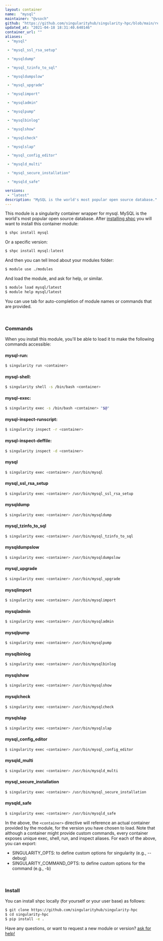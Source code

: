 ```yaml
---
layout: container
name:  "mysql"
maintainer: "@vsoch"
github: "https://github.com/singularityhub/singularity-hpc/blob/main/registry/mysql/container.yaml"
updated_at: "2021-04-18 18:31:40.640146"
container_url: ""
aliases:
 - "mysql"

 - "mysql_ssl_rsa_setup"

 - "mysqldump"

 - "mysql_tzinfo_to_sql"

 - "mysqldumpslow"

 - "mysql_upgrade"

 - "mysqlimport"

 - "mysqladmin"

 - "mysqlpump"

 - "mysqlbinlog"

 - "mysqlshow"

 - "mysqlcheck"

 - "mysqlslap"

 - "mysql_config_editor"

 - "mysqld_multi"

 - "mysql_secure_installation"

 - "mysqld_safe"

versions:
 - "latest"
description: "MySQL is the world's most popular open source database."
---
```


This module is a singularity container wrapper for mysql.
MySQL is the world's most popular open source database.
After [installing shpc](#install) you will want to install this container module:

```bash
$ shpc install mysql
```

Or a specific version:

```bash
$ shpc install mysql:latest
```

And then you can tell lmod about your modules folder:

```bash
$ module use ./modules
```

And load the module, and ask for help, or similar.

```bash
$ module load mysql/latest
$ module help mysql/latest
```

You can use tab for auto-completion of module names or commands that are provided.

<br>

### Commands

When you install this module, you'll be able to load it to make the following commands accessible:

#### mysql-run:

```bash
$ singularity run <container>
```

#### mysql-shell:

```bash
$ singularity shell -s /bin/bash <container>
```

#### mysql-exec:

```bash
$ singularity exec -s /bin/bash <container> "$@"
```

#### mysql-inspect-runscript:

```bash
$ singularity inspect -r <container>
```

#### mysql-inspect-deffile:

```bash
$ singularity inspect -d <container>
```


#### mysql
       
```bash
$ singularity exec <container> /usr/bin/mysql
```


#### mysql_ssl_rsa_setup
       
```bash
$ singularity exec <container> /usr/bin/mysql_ssl_rsa_setup
```


#### mysqldump
       
```bash
$ singularity exec <container> /usr/bin/mysqldump
```


#### mysql_tzinfo_to_sql
       
```bash
$ singularity exec <container> /usr/bin/mysql_tzinfo_to_sql
```


#### mysqldumpslow
       
```bash
$ singularity exec <container> /usr/bin/mysqldumpslow
```


#### mysql_upgrade
       
```bash
$ singularity exec <container> /usr/bin/mysql_upgrade
```


#### mysqlimport
       
```bash
$ singularity exec <container> /usr/bin/mysqlimport
```


#### mysqladmin
       
```bash
$ singularity exec <container> /usr/bin/mysqladmin
```


#### mysqlpump
       
```bash
$ singularity exec <container> /usr/bin/mysqlpump
```


#### mysqlbinlog
       
```bash
$ singularity exec <container> /usr/bin/mysqlbinlog
```


#### mysqlshow
       
```bash
$ singularity exec <container> /usr/bin/mysqlshow
```


#### mysqlcheck
       
```bash
$ singularity exec <container> /usr/bin/mysqlcheck
```


#### mysqlslap
       
```bash
$ singularity exec <container> /usr/bin/mysqlslap
```


#### mysql_config_editor
       
```bash
$ singularity exec <container> /usr/bin/mysql_config_editor
```


#### mysqld_multi
       
```bash
$ singularity exec <container> /usr/bin/mysqld_multi
```


#### mysql_secure_installation
       
```bash
$ singularity exec <container> /usr/bin/mysql_secure_installation
```


#### mysqld_safe
       
```bash
$ singularity exec <container> /usr/bin/mysqld_safe
```



In the above, the `<container>` directive will reference an actual container provided
by the module, for the version you have chosen to load. Note that although a container
might provide custom commands, every container exposes unique exec, shell, run, and
inspect aliases. For each of the above, you can export:

 - SINGULARITY_OPTS: to define custom options for singularity (e.g., --debug)
 - SINGULARITY_COMMAND_OPTS: to define custom options for the command (e.g., -b)

<br>
  
### Install

You can install shpc locally (for yourself or your user base) as follows:

```bash
$ git clone https://github.com/singularityhub/singularity-hpc
$ cd singularity-hpc
$ pip install -e .
```

Have any questions, or want to request a new module or version? [ask for help!](https://github.com/singularityhub/singularity-hpc/issues)